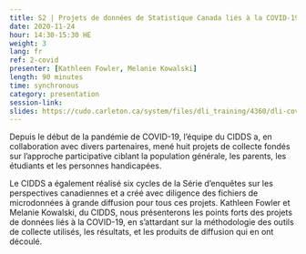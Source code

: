 ```yaml
---
title: S2 | Projets de données de Statistique Canada liés à la COVID-19
date: 2020-11-24
hour: 14:30-15:30 HE
weight: 3
lang: fr
ref: 2-covid
presenter: [Kathleen Fowler, Melanie Kowalski]
length: 90 minutes
time: synchronous
category: presentation
session-link:
slides: https://cudo.carleton.ca/system/files/dli_training/4360/dli-covid-presentationf.pptx
---
```

Depuis le début de la pandémie de COVID-19, l’équipe du CIDDS a, en collaboration avec divers partenaires, mené huit projets de collecte fondés sur l’approche participative ciblant la population générale, les parents, les étudiants et les personnes handicapées. <!--more-->

Le CIDDS a également réalisé six cycles de la Série d’enquêtes sur les perspectives canadiennes et a créé avec diligence des fichiers de microdonnées à grande diffusion pour tous ces projets. Kathleen Fowler et Melanie Kowalski, du CIDDS, nous présenterons les points forts des projets de données liés à la COVID-19, en s’attardant sur la méthodologie des outils de collecte utilisés, les résultats, et les produits de diffusion qui en ont découlé.
